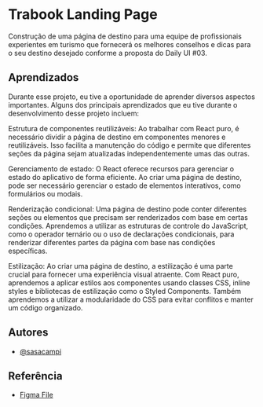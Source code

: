 
# Trabook Landing Page

Construção de uma página de destino para uma equipe de profissionais experientes em turismo que fornecerá os melhores conselhos e dicas para o seu destino desejado conforme a proposta do Daily UI #03. 
## Aprendizados

Durante esse projeto, eu tive a oportunidade de aprender diversos aspectos importantes. Alguns dos principais aprendizados que eu tive durante o desenvolvimento desse projeto incluem:

Estrutura de componentes reutilizáveis: Ao trabalhar com React puro, é necessário dividir a página de destino em componentes menores e reutilizáveis. Isso facilita a manutenção do código e permite que diferentes seções da página sejam atualizadas independentemente umas das outras.

Gerenciamento de estado: O React oferece recursos para gerenciar o estado do aplicativo de forma eficiente. Ao criar uma página de destino, pode ser necessário gerenciar o estado de elementos interativos, como formulários ou modais.

Renderização condicional: Uma página de destino pode conter diferentes seções ou elementos que precisam ser renderizados com base em certas condições. Aprendemos a utilizar as estruturas de controle do JavaScript, como o operador ternário ou o uso de declarações condicionais, para renderizar diferentes partes da página com base nas condições específicas.

Estilização: Ao criar uma página de destino, a estilização é uma parte crucial para fornecer uma experiência visual atraente. Com React puro, aprendemos a aplicar estilos aos componentes usando classes CSS, inline styles e bibliotecas de estilização como o Styled Components. Também aprendemos a utilizar a modularidade do CSS para evitar conflitos e manter um código organizado.

## Autores

- [@sasacampi](https://github.com/sasacampi)


## Referência

 - [Figma File](https://www.figma.com/file/U2GW0zQLnCR6vSL5Q0mSSN/Travel-Agency-Landing-Page-(Community))

